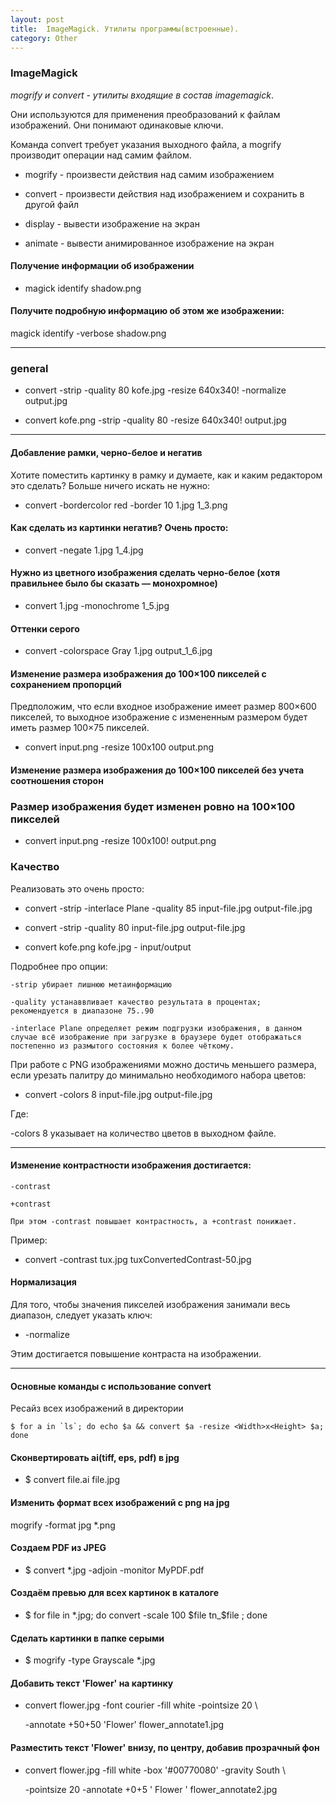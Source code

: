 ```yaml
---
layout: post
title:  ImageMagick. Утилиты программы(встроенные).
category: Other
---
```


### ImageMagick 

*mogrify и convert - утилиты входящие в состав imagemagick*. 

Они используются для применения преобразований к файлам изображений. Они понимают одинаковые ключи. 

Команда convert требует указания выходного файла, а mogrify производит операции над самим файлом. 

- mogrify - произвести действия над самим изображением 

- convert - произвести действия над изображением и сохранить в другой файл 

- display - вывести изображение на экран 

- animate - вывести анимированное изображение на экран 

#### Получение информации об изображении

- magick identify shadow.png

#### Получите подробную информацию об этом же изображении:

magick identify -verbose shadow.png

---

### general

- convert -strip -quality 80 kofe.jpg -resize 640x340! -normalize output.jpg

- convert kofe.png -strip -quality 80 -resize 640x340! output.jpg

---

#### Добавление рамки, черно-белое и негатив

Хотите поместить картинку в рамку и думаете, как и каким редактором это сделать? Больше ничего искать не нужно:

- convert -bordercolor red -border 10 1.jpg 1_3.png

#### Как сделать из картинки негатив? Очень просто:

- convert -negate 1.jpg 1_4.jpg

#### Нужно из цветного изображения сделать черно-белое (хотя правильнее было бы сказать — монохромное)

- convert 1.jpg -monochrome 1_5.jpg

#### Оттенки серого

- convert -colorspace Gray 1.jpg output_1_6.jpg

#### Изменение размера изображения до 100×100 пикселей с сохранением пропорций

Предположим, что если входное изображение имеет размер 800×600 пикселей, то выходное изображение с измененным размером будет иметь размер 100×75 пикселей.

- convert input.png -resize 100x100 output.png

#### Изменение размера изображения до 100×100 пикселей без учета соотношения сторон

### Размер изображения будет изменен ровно на 100×100 пикселей

- convert input.png -resize 100x100! output.png

### Качество 

Реализовать это очень просто:

- convert -strip -interlace Plane -quality 85 input-file.jpg output-file.jpg

- convert -strip -quality 80 input-file.jpg output-file.jpg

- convert kofe.png kofe.jpg - input/output

Подробнее про опции:
```
-strip убирает лишнюю метаинформацию

-quality устанаввливает качество результата в процентах; 
рекомендуется в диапазоне 75..90

-interlace Plane определяет режим подгрузки изображения, в данном случае всё изображение при загрузке в браузере будет отображаться постепенно из размытого состояния к более чёткому.
```
При работе с PNG изображениями можно достичь меньшего размера, если урезать палитру до минимально необходимого набора цветов:

- convert -colors 8 input-file.jpg output-file.jpg 

Где:

-colors 8 указывает на количество цветов в выходном файле.

---

#### Изменение контрастности изображения достигается:
```
-contrast

+contrast

При этом -contrast повышает контрастность, а +contrast понижает.
```
Пример: 

- convert -contrast tux.jpg tuxConvertedContrast-50.jpg

#### Нормализация

Для того, чтобы значения пикселей изображения занимали весь диапазон, следует указать ключ:

- -normalize

Этим достигается повышение контраста на изображении.

---

#### Основные команды с использование convert

Ресайз всех изображений в директории
```
$ for a in `ls`; do echo $a && convert $a -resize <Width>x<Height> $a; done
```
#### Сконвертировать ai(tiff, eps, pdf) в jpg

- $ convert file.ai file.jpg

#### Изменить формат всех изображений с png на jpg

mogrify -format jpg *.png  

#### Создаем PDF из JPEG

- $ convert *.jpg -adjoin -monitor MyPDF.pdf

#### Создаём превью для всех картинок в каталоге

- $ for file in *.jpg;  do convert -scale 100 $file tn_$file ; done

#### Сделать картинки в папке серыми

- $ mogrify -type Grayscale *.jpg

#### Добавить текст 'Flower' на картинку

- convert flower.jpg -font courier -fill white -pointsize 20 \ 

   -annotate +50+50 'Flower' flower_annotate1.jpg

#### Разместить текст 'Flower' внизу, по центру, добавив прозрачный фон

- convert flower.jpg -fill white -box '#00770080' -gravity South \

   -pointsize 20 -annotate +0+5 '   Flower   ' flower_annotate2.jpg
